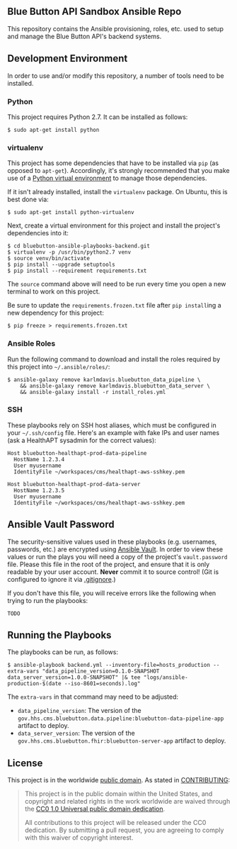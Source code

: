 Blue Button API Sandbox Ansible Repo
------------------------------------

This repository contains the Ansible provisioning, roles, etc. used to setup and manage the Blue Button API's backend systems.

## Development Environment

In order to use and/or modify this repository, a number of tools need to be installed.

### Python

This project requires Python 2.7. It can be installed as follows:

    $ sudo apt-get install python

### virtualenv

This project has some dependencies that have to be installed via `pip` (as opposed to `apt-get`). Accordingly, it's strongly recommended that you make use of a [Python virtual environment](http://docs.python-guide.org/en/latest/dev/virtualenvs/) to manage those dependencies.

If it isn't already installed, install the `virtualenv` package. On Ubuntu, this is best done via:

    $ sudo apt-get install python-virtualenv

Next, create a virtual environment for this project and install the project's dependencies into it:

    $ cd bluebutton-ansible-playbooks-backend.git
    $ virtualenv -p /usr/bin/python2.7 venv
    $ source venv/bin/activate
    $ pip install --upgrade setuptools
    $ pip install --requirement requirements.txt

The `source` command above will need to be run every time you open a new terminal to work on this project.

Be sure to update the `requirements.frozen.txt` file after `pip install`ing a new dependency for this project:

    $ pip freeze > requirements.frozen.txt

### Ansible Roles

Run the following command to download and install the roles required by this project into `~/.ansible/roles/`:

    $ ansible-galaxy remove karlmdavis.bluebutton_data_pipeline \
        && ansible-galaxy remove karlmdavis.bluebutton_data_server \
        && ansible-galaxy install -r install_roles.yml

### SSH

These playbooks rely on SSH host aliases, which must be configured in your `~/.ssh/config` file. Here's an example with fake IPs and user names (ask a HealthAPT sysadmin for the correct values):

```
Host bluebutton-healthapt-prod-data-pipeline
  HostName 1.2.3.4
  User myusername
  IdentityFile ~/workspaces/cms/healthapt-aws-sshkey.pem

Host bluebutton-healthapt-prod-data-server
  HostName 1.2.3.5
  User myusername
  IdentityFile ~/workspaces/cms/healthapt-aws-sshkey.pem
```

## Ansible Vault Password

The security-sensitive values used in these playbooks (e.g. usernames, passwords, etc.) are encrypted using [Ansible Vault](http://docs.ansible.com/ansible/playbooks_vault.html). In order to view these values or run the plays you will need a copy of the project's `vault.password` file. Please this file in the root of the project, and ensure that it is only readable by your user account. **Never** commit it to source control! (Git is configured to ignore it via [.gitignore](./.gitignore).)

If you don't have this file, you will receive errors like the following when trying to run the playbooks:

    TODO

## Running the Playbooks

The playbooks can be run, as follows:

    $ ansible-playbook backend.yml --inventory-file=hosts_production --extra-vars "data_pipeline_version=0.1.0-SNAPSHOT data_server_version=1.0.0-SNAPSHOT" |& tee "logs/ansible-production-$(date --iso-8601=seconds).log"

The `extra-vars` in that command may need to be adjusted:

* `data_pipeline_version`: The version of the `gov.hhs.cms.bluebutton.data.pipeline:bluebutton-data-pipeline-app` artifact to deploy.
* `data_server_version`: The version of the `gov.hhs.cms.bluebutton.fhir:bluebutton-server-app` artifact to deploy.

## License

This project is in the worldwide [public domain](LICENSE.md). As stated in [CONTRIBUTING](CONTRIBUTING.md):

> This project is in the public domain within the United States, and copyright and related rights in the work worldwide are waived through the [CC0 1.0 Universal public domain dedication](https://creativecommons.org/publicdomain/zero/1.0/).
>
> All contributions to this project will be released under the CC0 dedication. By submitting a pull request, you are agreeing to comply with this waiver of copyright interest.


